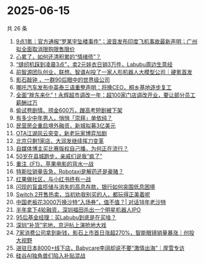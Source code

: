 # 2025-06-15

共 26 条

<!-- BEGIN 36KR -->
<!-- 最后更新时间 2025-06-15 03:09:13 +0800 -->
1. [9点1氪｜官方通报“罗某宇坠楼事件”；波音发布印度飞机事故最新声明；广州拟全面取消限购限售限价](https://36kr.com/p/3335115896777224)
1. [心累了，如何还清积累的“情绪债”？](https://36kr.com/p/3299595657447428)
1. [“缝纫机踩到凌晨3点”，卖2元娃衣日销3万件，Labubu周边生意经](https://36kr.com/p/3334958435199235)
1. [前智源团队创业，联想、智谱AI投了一家人形机器人大模型公司｜硬氪首发](https://36kr.com/p/3324923112614405)
1. [影石敲钟 ，一群90后眼中的世界级公司](https://36kr.com/p/3335680848226816)
1. [哪吒汽车发布中英泰三语重整声明：将换CEO，桐乡基地逐步复工](https://36kr.com/p/3334399432648961)
1. [全面“胖东来化”！永辉超市调改一年：超100家门店调改开业，要让部分员工薪酬过万](https://36kr.com/p/3334756714096902)
1. [偷试卷剧情、捞金600万，蹭高考短剧被下架](https://36kr.com/p/3335020464744969)
1. [有多少中年男人，悄悄「崇拜」单依纯？](https://36kr.com/p/3335641088682502)
1. [民营房企重启境外融资，新城拟募3亿美元](https://36kr.com/p/3333375722662403)
1. [OTA江湖风云突变，新老玩家博弈加剧](https://36kr.com/p/3334951370942980)
1. [北京只剩1家店，大润发继续挥刀变革](https://36kr.com/p/3334768515705349)
1. [自媒体博主买比赛版权自己播，为何正在流行？](https://36kr.com/p/3334931494775299)
1. [50岁在县城跑步，亲戚们说我“疯了”](https://36kr.com/p/3334895279401219)
1. [重注《F1》，苹果电影的背水一战](https://36kr.com/p/3334983280650496)
1. [特斯拉销量告急，Robotaxi是解药还是豪赌？](https://36kr.com/p/3334886709438984)
1. [红果做社区，与小红书终有一战](https://36kr.com/p/3334895123540231)
1. [闪现的盲盒揽储与消失的高息存款，银行如何突围低息困境](https://36kr.com/p/3335639003310592)
1. [Switch 2开售热卖，当初劝我别买的人，都玩得正美着呢](https://36kr.com/p/3334399640037639)
1. [中国老板花3000万换沙特“入场券”，值不值？| 对话18年老沙特](https://36kr.com/p/3335697043728649)
1. [半年拿下4轮融资，深圳福田杀出一个明星机器人IPO](https://36kr.com/p/3335725306571013)
1. [95后基金经理：买Labubu到底是在买啥？](https://36kr.com/p/3335780733118722)
1. [深圳“补货”宅地，京沪杭上演抢地大戏](https://36kr.com/p/3331560347396361)
1. [7家消费公司拿到新钱，影石上市首日涨超270%，智能眼镜销量暴涨｜创投大视野](https://36kr.com/p/3335966596917505)
1. [进驻日本8000+线下店，Babycare李阔却说不要“激情出海”｜厚雪专访](https://36kr.com/p/3335972117637634)
1. [硅谷AI独角兽们陷入补贴混战](https://36kr.com/p/3335729349962248)
<!-- END 36KR -->